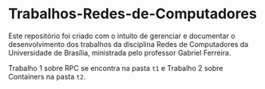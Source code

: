 # Trabalhos-Redes-de-Computadores
Este repositório foi criado com o intuito de gerenciar e documentar o desenvolvimento dos trabalhos da disciplina Redes de Computadores da Universidade de Brasília, ministrada pelo professor Gabriel Ferreira.

Trabalho 1 sobre RPC se encontra na pasta `t1` e Trabalho 2 sobre Containers na pasta `t2`.